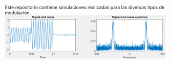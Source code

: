 Este repositorio contiene simulaciones realizadas para las diversas tipos de modulación.
![Simulación ejemplo 1](https://github.com/ArzeCarlos/Communications_I/blob/main/DSBAM/images/SimExPart2.png)